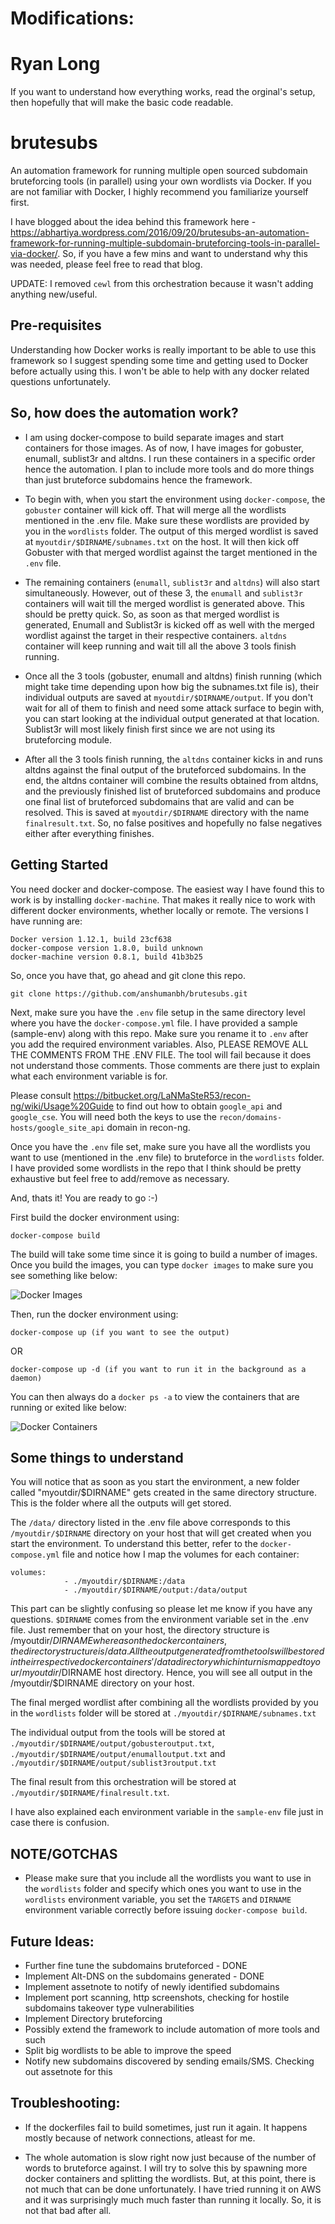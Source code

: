 # Modifications: 
# Ryan Long
If you want to understand how everything works, read the orginal's setup, then hopefully that will make the basic code readable. 



# brutesubs
An automation framework for running multiple open sourced subdomain bruteforcing tools (in parallel) using your own wordlists via Docker. If you are not familiar with Docker, I highly recommend you familiarize yourself first. 

I have blogged about the idea behind this framework here - https://abhartiya.wordpress.com/2016/09/20/brutesubs-an-automation-framework-for-running-multiple-subdomain-bruteforcing-tools-in-parallel-via-docker/. So, if you have a few mins and want to understand why this was needed, please feel free to read that blog. 

UPDATE: I removed `cewl` from this orchestration because it wasn't adding anything new/useful.


## Pre-requisites
Understanding how Docker works is really important to be able to use this framework so I suggest spending some time and getting used to Docker before actually using this. I won't be able to help with any docker related questions unfortunately.



## So, how does the automation work? 
* I am using docker-compose to build separate images and start containers for those images. As of now, I have images for gobuster, enumall, sublist3r and altdns. I run these containers in a specific order hence the automation. I plan to include more tools and do more things than just bruteforce subdomains hence the framework. 

* To begin with, when you start the environment using `docker-compose`, the `gobuster` container will kick off. That will merge all the wordlists mentioned in the .env file. Make sure these wordlists are provided by you in the `wordlists` folder. The output of this merged wordlist is saved at `myoutdir/$DIRNAME/subnames.txt` on the host. It will then kick off Gobuster with that merged wordlist against the target mentioned in the `.env` file.

* The remaining containers (`enumall`, `sublist3r` and `altdns`) will also start simultaneously. However, out of these 3, the `enumall` and `sublist3r` containers will wait till the merged wordlist is generated above. This should be pretty quick. So, as soon as that merged wordlist is generated, Enumall and Sublist3r is kicked off as well with the merged wordlist against the target in their respective containers. `altdns` container will keep running and wait till all the above 3 tools finish running. 

* Once all the 3 tools (gobuster, enumall and altdns) finish running (which might take time depending upon how big the subnames.txt file is), their individual outputs are saved at `myoutdir/$DIRNAME/output`. If you don't wait for all of them to finish and need some attack surface to begin with, you can start looking at the individual output generated at that location. Sublist3r will most likely finish first since we are not using its bruteforcing module.

* After all the 3 tools finish running, the `altdns` container kicks in and runs altdns against the final output of the bruteforced subdomains. In the end, the altdns container will combine the results obtained from altdns, and the previously finished list of bruteforced subdomains and produce one final list of bruteforced subdomains that are valid and can be resolved. This is saved at `myoutdir/$DIRNAME` directory with the name `finalresult.txt`. So, no false positives and hopefully no false negatives either after everything finishes.

 

## Getting Started
You need docker and docker-compose. The easiest way I have found this to work is by installing `docker-machine`. That makes it really nice to work with different docker environments, whether locally or remote. The versions I have running are:
```
Docker version 1.12.1, build 23cf638
docker-compose version 1.8.0, build unknown
docker-machine version 0.8.1, build 41b3b25
```

So, once you have that, go ahead and git clone this repo.
```
git clone https://github.com/anshumanbh/brutesubs.git
```

Next, make sure you have the `.env` file setup in the same directory level where you have the `docker-compose.yml` file. I have provided a sample (sample-env) along with this repo. Make sure you rename it to `.env` after you add the required environment variables. Also, PLEASE REMOVE ALL THE COMMENTS FROM THE .ENV FILE. The tool will fail because it does not understand those comments. Those comments are there just to explain what each environment variable is for. 

Please consult https://bitbucket.org/LaNMaSteR53/recon-ng/wiki/Usage%20Guide to find out how to obtain `google_api` and `google_cse`. You will need both the keys to use the `recon/domains-hosts/google_site_api` domain in recon-ng.

Once you have the `.env` file set, make sure you have all the wordlists you want to use (mentioned in the .env file) to bruteforce in the `wordlists` folder. I have provided some wordlists in the repo that I think should be pretty exhaustive but feel free to add/remove as necessary. 

And, thats it! You are ready to go :-)

First build the docker environment using:

```
docker-compose build
```

The build will take some time since it is going to build a number of images. Once you build the images, you can type `docker images` to make sure you see something like below:

![Docker Images](/img/dockerimages.png)

Then, run the docker environment using:
```
docker-compose up (if you want to see the output) 
```
OR 
```
docker-compose up -d (if you want to run it in the background as a daemon)
```

You can then always do a `docker ps -a` to view the containers that are running or exited like below:

![Docker Containers](/img/dockerps.png)



## Some things to understand
You will notice that as soon as you start the environment, a new folder called "myoutdir/$DIRNAME" gets created in the same directory structure. This is the folder where all the outputs will get stored. 

The `/data/` directory listed in the .env file above corresponds to this `/myoutdir/$DIRNAME` directory on your host that will get created when you start the environment. To understand this better, refer to the `docker-compose.yml` file and notice how I map the volumes for each container:

```
volumes:
            - ./myoutdir/$DIRNAME:/data
            - ./myoutdir/$DIRNAME/output:/data/output
```

This part can be slightly confusing so please let me know if you have any questions. `$DIRNAME` comes from the environment variable set in the .env file.
Just remember that on your host, the directory structure is /myoutdir/$DIRNAME whereas on the docker containers, the directory structure is /data. All the output generated from the tools will be stored in their respective docker containers' /data directory which in turn is mapped to your /myoutdir/$DIRNAME host directory. Hence, you will see all output in the /myoutdir/$DIRNAME directory on your host. 

The final merged wordlist after combining all the wordlists provided by you in the `wordlists` folder will be stored at `./myoutdir/$DIRNAME/subnames.txt`

The individual output from the tools will be stored at `./myoutdir/$DIRNAME/output/gobusteroutput.txt`, `./myoutdir/$DIRNAME/output/enumalloutput.txt` and `./myoutdir/$DIRNAME/output/sublist3routput.txt`

The final result from this orchestration will be stored at `./myoutdir/$DIRNAME/finalresult.txt`.

I have also explained each environment variable in the `sample-env` file just in case there is confusion. 



## NOTE/GOTCHAS
* Please make sure that you include all the wordlists you want to use in the `wordlists` folder and specify which ones you want to use in the `wordlists` environment variable, you set the `TARGETS` and `DIRNAME` environment variable correctly before issuing `docker-compose build`. 



## Future Ideas:

* Further fine tune the subdomains bruteforced - DONE
* Implement Alt-DNS on the subdomains generated - DONE
* Implement assetnote to notify of newly identified subdomains
* Implement port scanning, http screenshots, checking for hostile subdomains takeover type vulnerabilities
* Implement Directory bruteforcing
* Possibly extend the framework to include automation of more tools and such
* Split big wordlists to be able to improve the speed
* Notify new subdomains discovered by sending emails/SMS. Checking out assetnote for this



## Troubleshooting:

* If the dockerfiles fail to build sometimes, just run it again. It happens mostly because of network connections, atleast for me. 

* The whole automation is slow right now just because of the number of words to bruteforce against. I will try to solve this by spawning more docker containers and splitting the wordlists. But, at this point, there is not much that can be done unfortunately. I have tried running it on AWS and it was surprisingly much much faster than running it locally. So, it is not that bad after all. 


